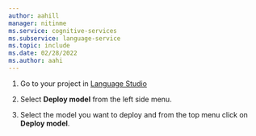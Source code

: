 ```yaml
---
author: aahill
manager: nitinme
ms.service: cognitive-services
ms.subservice: language-service
ms.topic: include
ms.date: 02/28/2022
ms.author: aahi
---
```


1. Go to your project in [Language Studio](https://aka.ms/custom-classification)

2. Select **Deploy model** from the left side menu.

3. Select the model you want to deploy and from the top menu click on **Deploy model**.
